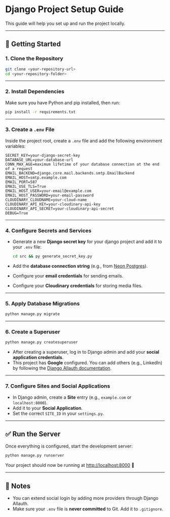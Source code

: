 # Django Project Setup Guide

This guide will help you set up and run the project locally.

---

## 🚀 Getting Started

### 1. Clone the Repository
```bash
git clone <your-repository-url>
cd <your-repository-folder>
````

---

### 2. Install Dependencies

Make sure you have Python and pip installed, then run:

```bash
pip install -r requirements.txt
```

---

### 3. Create a `.env` File

Inside the project root, create a `.env` file and add the following environment variables:

```env
SECRET_KEY=your-django-secret-key
DATABASE_URL=your-database-url
CONN_MAX_AGE=maximum lifetime of your database connection at the end of a request
EMAIL_BACKEND=django.core.mail.backends.smtp.EmailBackend
EMAIL_HOST=smtp.example.com
EMAIL_PORT=587
EMAIL_USE_TLS=True
EMAIL_HOST_USER=your-email@example.com
EMAIL_HOST_PASSWORD=your-email-password
CLOUDINARY_CLOUDNAME=your-cloud-name
CLOUDINARY_API_KEY=your-cloudinary-api-key
CLOUDINARY_API_SECRET=your-cloudinary-api-secret
DEBUG=True
```

---

### 4. Configure Secrets and Services

* Generate a new **Django secret key** for your django project and add it to your `.env` file:

  ```bash
  cd src && py generate_secret_key.py
  ```
* Add the **database connection string** (e.g., from [Neon Postgres](https://neon.tech/)).
* Configure your **email credentials** for sending emails.
* Configure your **Cloudinary credentials** for storing media files.

---

### 5. Apply Database Migrations

```bash
python manage.py migrate
```

---

### 6. Create a Superuser

```bash
python manage.py createsuperuser
```

* After creating a superuser, log in to Django admin and add your **social application credentials**.
* This project has **Google** configured. You can add others (e.g., LinkedIn) by following the [Django Allauth documentation](https://django-allauth.readthedocs.io/).

---

### 7. Configure Sites and Social Applications

* In Django admin, create a **Site** entry (e.g., `example.com` or `localhost:8000`).
* Add it to your **Social Application**.
* Set the correct `SITE_ID` in your `settings.py`.

---

## ✅ Run the Server

Once everything is configured, start the development server:

```bash
python manage.py runserver
```

Your project should now be running at [http://localhost:8000](http://localhost:8000) 🎉

---

## 📖 Notes

* You can extend social login by adding more providers through Django Allauth.
* Make sure your `.env` file is **never committed** to Git. Add it to `.gitignore`.


